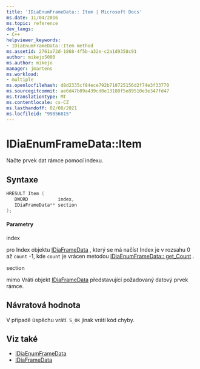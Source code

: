 ```yaml
---
title: 'IDiaEnumFrameData:: Item | Microsoft Docs'
ms.date: 11/04/2016
ms.topic: reference
dev_langs:
- C++
helpviewer_keywords:
- IDiaEnumFrameData::Item method
ms.assetid: 2761a72d-1868-4f5b-a32e-c2a1d9358c91
author: mikejo5000
ms.author: mikejo
manager: jmartens
ms.workload:
- multiple
ms.openlocfilehash: d8d2335cf84ece792b710725156d2f74e3f33770
ms.sourcegitcommit: ae6d47b09a439cd0e13180f5e89510e3e347fd47
ms.translationtype: MT
ms.contentlocale: cs-CZ
ms.lasthandoff: 02/08/2021
ms.locfileid: "99856815"
---
```

# <a name="idiaenumframedataitem"></a>IDiaEnumFrameData::Item
Načte prvek dat rámce pomocí indexu.

## <a name="syntax"></a>Syntaxe

```C++
HRESULT Item ( 
   DWORD           index,
   IDiaFrameData** section
);
```

#### <a name="parameters"></a>Parametry
 index

pro Index objektu [IDiaFrameData](../../debugger/debug-interface-access/idiaframedata.md) , který se má načíst Index je v rozsahu 0 až `count` -1, kde `count` je vrácen metodou [IDiaEnumFrameData:: get_Count](../../debugger/debug-interface-access/idiaenumframedata-get-count.md) .

 section

mimo Vrátí objekt [IDiaFrameData](../../debugger/debug-interface-access/idiaframedata.md) představující požadovaný datový prvek rámce.

## <a name="return-value"></a>Návratová hodnota
 V případě úspěchu vrátí. `S_OK` jinak vrátí kód chyby.

## <a name="see-also"></a>Viz také
- [IDiaEnumFrameData](../../debugger/debug-interface-access/idiaenumframedata.md)
- [IDiaFrameData](../../debugger/debug-interface-access/idiaframedata.md)